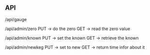 


## API

/api/gauge

/api/admin/zero
PUT -> do the zero
GET -> read the zero value

/api/admin/known
PUT -> set the known
GET -> retrieve the known

/api/admin/newkeg
PUT -> set to new
GET -> return time infor about it

